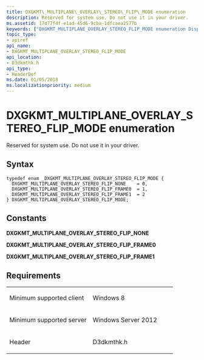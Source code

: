 ```yaml
---
title: DXGKMT\_MULTIPLANE\_OVERLAY\_STEREO\_FLIP\_MODE enumeration
description: Reserved for system use. Do not use it in your driver.
ms.assetid: 17d77f4f-e1ad-45d6-9cba-1dfcaea2577b
keywords: ["DXGKMT_MULTIPLANE_OVERLAY_STEREO_FLIP_MODE enumeration Display Devices"]
topic_type:
- apiref
api_name:
- DXGKMT_MULTIPLANE_OVERLAY_STEREO_FLIP_MODE
api_location:
- D3dkmthk.h
api_type:
- HeaderDef
ms.date: 01/05/2018
ms.localizationpriority: medium
---
```


# DXGKMT\_MULTIPLANE\_OVERLAY\_STEREO\_FLIP\_MODE enumeration


Reserved for system use. Do not use it in your driver.

Syntax
------

```ManagedCPlusPlus
typedef enum _DXGKMT_MULTIPLANE_OVERLAY_STEREO_FLIP_MODE {
  DXGKMT_MULTIPLANE_OVERLAY_STEREO_FLIP_NONE    = 0,
  DXGKMT_MULTIPLANE_OVERLAY_STEREO_FLIP_FRAME0  = 1,
  DXGKMT_MULTIPLANE_OVERLAY_STEREO_FLIP_FRAME1  = 2
} DXGKMT_MULTIPLANE_OVERLAY_STEREO_FLIP_MODE;
```

Constants
---------

<span id="DXGKMT_MULTIPLANE_OVERLAY_STEREO_FLIP_NONE"></span><span id="dxgkmt_multiplane_overlay_stereo_flip_none"></span>**DXGKMT\_MULTIPLANE\_OVERLAY\_STEREO\_FLIP\_NONE**

<span id="DXGKMT_MULTIPLANE_OVERLAY_STEREO_FLIP_FRAME0"></span><span id="dxgkmt_multiplane_overlay_stereo_flip_frame0"></span>**DXGKMT\_MULTIPLANE\_OVERLAY\_STEREO\_FLIP\_FRAME0**

<span id="DXGKMT_MULTIPLANE_OVERLAY_STEREO_FLIP_FRAME1"></span><span id="dxgkmt_multiplane_overlay_stereo_flip_frame1"></span>**DXGKMT\_MULTIPLANE\_OVERLAY\_STEREO\_FLIP\_FRAME1**

Requirements
------------

<table>
<colgroup>
<col width="50%" />
<col width="50%" />
</colgroup>
<tbody>
<tr class="odd">
<td align="left"><p>Minimum supported client</p></td>
<td align="left"><p>Windows 8</p></td>
</tr>
<tr class="even">
<td align="left"><p>Minimum supported server</p></td>
<td align="left"><p>Windows Server 2012</p></td>
</tr>
<tr class="odd">
<td align="left"><p>Header</p></td>
<td align="left">D3dkmthk.h</td>
</tr>
</tbody>
</table>

 

 





